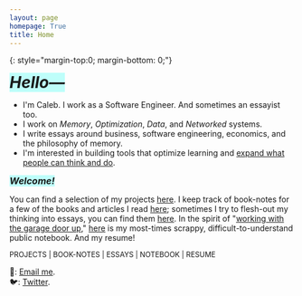 ```yaml
---
layout: page
homepage: True
title: Home
---
```


{: style="margin-top:0; margin-bottom: 0;"}

<h1 style="background-color: #00ffef40;display: inline;"><em>Hello—</em></h1>

- I'm Caleb. I work as a Software Engineer. And sometimes an essayist too.
- I work on _Memory_, _Optimization_, _Data_, and _Networked_ systems.
- I write essays around business, software engineering, economics, and the philosophy of memory.
- I'm interested in building tools that optimize learning and [expand what people can think and do](https://numinous.productions/ttft/).

<h3 style="background-color: #00ffef40;display: inline;"><em>Welcome!</em></h3>

You can find a selection of my projects [here](/projects/). I keep track of book-notes for a few of the books and articles I read [here](/booknotes/); sometimes I try to flesh-out my thinking into essays, you can find them [here](/essays/). In the spirit of "[working with the garage door up](https://notes.andymatuschak.org/Work_with_the_garage_door_up)," [here](/notes/) is my most-times scrappy, difficult-to-understand public notebook. And my resume!  

<!-- <div class="inlne-nav">
<span style="background-color: #a3a3a340;border-radius: 0.5em;display: inline;font-size: 0.9em;text-align: right"><a href="/projects/" style="text-decoration: none;">PROJECTS</a></span>
<span style="background-color: #a3a3a340;border-radius: 0.5em;display: inline;font-size: 0.9em;text-align: right"><a href="/booknotes/" style="text-decoration: none;">BOOK-NOTES</a></span>
<span style="background-color: #a3a3a340;border-radius: 0.5em;display: inline;font-size: 0.9em;text-align: right"><a href="/essays/" style="text-decoration: none;">ESSAYS</a></span>
<span style="background-color: #a3a3a340;border-radius: 0.5em;display: inline;font-size: 0.9em;text-align: right"><a href="/notes/" style="text-decoration: none;">NOTEBOOK</a></span>
<span style="background-color: #a3a3a340;border-radius: 0.5em;display: inline;font-size: 0.9em;text-align: right"><a href="/resume.pdf/" style="text-decoration: none;">RESUME</a></span>
</div> -->

<span style="font-size: 0.9em;text-align: center"><a href="/projects/" style="text-decoration: none;">PROJECTS</a> | <a href="/booknotes/" style="text-decoration: none;">BOOK-NOTES</a> | <a href="/essays/" style="text-decoration: none;">ESSAYS</a> | <a href="/notes/" style="text-decoration: none;">NOTEBOOK</a> | <a href="/resume.pdf/" style="text-decoration: none;">RESUME</a></span>



📩: [Email me](mailto:dco2.caleb@gmail.com).  
🐦: [Twitter](https://twitter.com/rojaye_shegz).   
